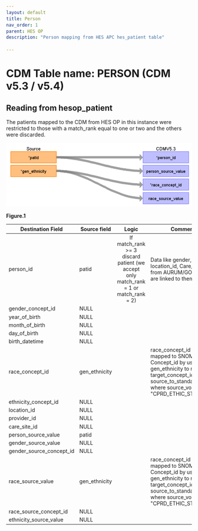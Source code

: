 ```yaml
---
layout: default
title: Person
nav_order: 1
parent: HES OP
description: "Person mapping from HES APC hes_patient table"

---
```


# CDM Table name: PERSON (CDM v5.3 / v5.4)

## Reading from hesop_patient

The patients mapped to the CDM from HES OP in this instance were restricted to those with a match_rank equal to one or two and the others were discarded.



![](images/image2.png)

**Figure.1**

| Destination Field | Source field | Logic | Comment field |
| --- | --- | :---: | --- |
| person_id | patid |  	If match_rank >= 3 discard patient (we accept only match_rank = 1 or match_rank = 2)|  Data like gender, year_of_birth, location_id, Care_site_id comes from AURUM/GOLD as the data are linked to them.|
| gender_concept_id |NULL | | |
| year_of_birth |NULL | | |
| month_of_birth | NULL|  | |
| day_of_birth | NULL |  |  |
| birth_datetime |NULL  |  |  |
| race_concept_id | gen_ethnicity | | race_concept_id will be mapped to SNOMED Concept_id by using gen_ethnicity to retrieve the target_concept_id from source_to_standard_vocab_map where source_vocabulary_id = "CPRD_ETHIC_STCM".|
| ethnicity_concept_id | NULL |  |   |
| location_id |NULL  |  |  |
| provider_id | NULL |  |  |
| care_site_id | NULL| |  |
| person_source_value | patid |  |  |
| gender_source_value |NULL |  | |
| gender_source_concept_id | NULL |  |  |
| race_source_value | gen_ethnicity| | race_concept_id will be mapped to SNOMED Concept_id by using gen_ethnicity to retrieve the target_concept_id from source_to_standard_vocab_map where source_vocabulary_id = "CPRD_ETHIC_STCM"|
| race_source_concept_id | NULL | |
| ethnicity_source_value | NULL |  |  | 

